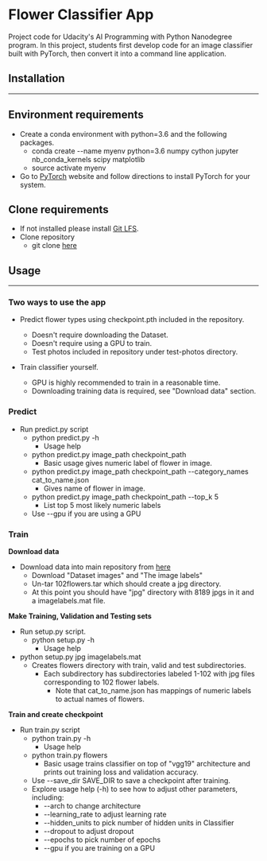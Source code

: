 # Flower Classifier App

Project code for Udacity's AI Programming with Python Nanodegree program. In this project, students first develop code for an image classifier built with PyTorch, then convert it into a command line application.

## Installation
___

## Environment requirements
* Create a conda environment with python=3.6 and the following packages.
  * conda create --name myenv python=3.6 numpy cython jupyter nb_conda_kernels scipy matplotlib
  * source activate myenv
* Go to [PyTorch](https://pytorch.org/) website and follow directions to install PyTorch for your system.

## Clone requirements
* If not installed please install [Git LFS](https://git-lfs.github.com/).
* Clone repository
  * git clone [here](https://github.com/GonzandRobles/image_classifier.git)

## Usage
___

### Two ways to use the app

* Predict flower types using checkpoint.pth included in the repository.
  * Doesn't require downloading the Dataset.
  * Doesn't require using a GPU to train.
  * Test photos included in repository under test-photos directory.
  
* Train classifier yourself.
  * GPU is highly recommended to train in a reasonable time.
  * Downloading training data is required, see "Download data" section.
  
### Predict
* Run predict.py script
  * python predict.py -h
    * Usage help
  * python predict.py image_path checkpoint_path
    * Basic usage gives numeric label of flower in image.
  * python predict.py image_path checkpoint_path --category_names cat_to_name.json
    * Gives name of flower in image.
  * python predict.py image_path checkpoint_path --top_k 5
    * List top 5 most likely numeric labels
  * Use --gpu if you are using a GPU

### Train

**Download data**
* Download data into main repository from [here](http://www.robots.ox.ac.uk/~vgg/data/flowers/102/index.html)
  * Download "Dataset images" and "The image labels"
  * Un-tar 102flowers.tar which should create a jpg directory.
  * At this point you should have "jpg" directory with 8189 jpgs in it and a imagelabels.mat file.
  
**Make Training, Validation and Testing sets**
* Run setup.py script.
  * python setup.py -h
    * Usage help
* python setup.py jpg imagelabels.mat
  * Creates flowers directory with train, valid and test subdirectories.
    * Each subdirectory has subdirectories labeled 1-102 with jpg files corresponding to 102 flower labels.
      * Note that cat_to_name.json has mappings of numeric labels to actual names of flowers.

**Train and create checkpoint**
* Run train.py script
  * python train.py -h
    * Usage help
  * python train.py flowers
    * Basic usage trains classifier on top of "vgg19" architecture and prints out training loss and validation accuracy.
  * Use --save_dir SAVE_DIR to save a checkpoint after training.
  * Explore usage help (-h) to see how to adjust other parameters, including:
    * --arch to change architecture
    * --learning_rate to adjust learning rate
    * --hidden_units to pick number of hidden units in Classifier
    * --dropout to adjust dropout
    * --epochs to pick number of epochs
    * --gpu if you are training on a GPU
